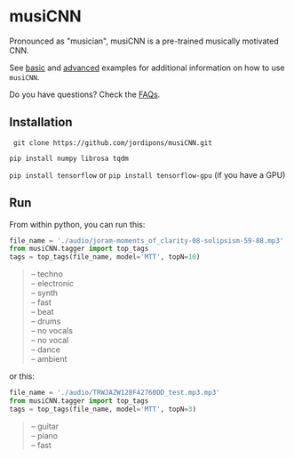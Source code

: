 # musiCNN
Pronounced as "musician", musiCNN is a pre-trained musically motivated CNN.

See [basic](https://github.com/jordipons/musiCNN/blob/master/basic%20example.ipynb) and [advanced](https://github.com/jordipons/musiCNN/blob/master/advanced%20example.ipynb) examples for additional information on how to use `musiCNN`.

Do you have questions? Check the [FAQs](https://github.com/jordipons/musiCNN/blob/master/FAQs.md).

## Installation
``` git clone https://github.com/jordipons/musiCNN.git```

``` pip install numpy librosa tqdm ```

```pip install tensorflow``` or ```pip install tensorflow-gpu``` (if you have a GPU)

## Run

From within python, you can run this:
~~~~python
file_name = './audio/joram-moments_of_clarity-08-solipsism-59-88.mp3'
from musiCNN.tagger import top_tags
tags = top_tags(file_name, model='MTT', topN=10)
~~~~
>– techno  
>– electronic  
>– synth  
>– fast  
>– beat  
>– drums  
>– no vocals  
>– no vocal  
>– dance  
>– ambient  

or this:

~~~~python
file_name = './audio/TRWJAZW128F42760DD_test.mp3.mp3'
from musiCNN.tagger import top_tags
tags = top_tags(file_name, model='MTT', topN=3)
~~~~
>– guitar  
>– piano  
>– fast
